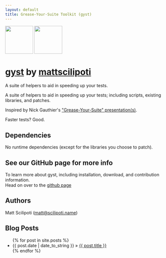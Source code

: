 ```yaml
---
layout: default
title: Grease-Your-Suite Toolkit (gyst)
---
```


<div class="download">
  <a href="http://github.com/mattscilipoti/gyst/zipball/master">
    <img border="0" width="90" src="http://github.com/images/modules/download/zip.png"></a>
  <a href="http://github.com/mattscilipoti/gyst/tarball/master">
    <img border="0" width="90" src="http://github.com/images/modules/download/tar.png"></a>
</div>

# [gyst][gyst] <span class="small">by <a href="http://github.com/mattscilipoti">mattscilipoti</a></span>


<div class="description">
  A suite of helpers to aid in speeding up your tests.
</div>

A suite of helpers to aid in speeding up your tests; including scripts,
existing libraries, and patches.   

Inspired by Nick Gauthier's ["Grease-Your-Suite" presentation(s)][gys_showoff].

Faster tests? Good.


Dependencies
------------

No runtime dependencies (except for the libraries you choose to patch).

See our GitHub page for more info
---------
To learn more about gyst, including installation, download, and
contribution information.  
Head on over to the [github page][gyst]

Authors
-------

Matt Scilipoti (matt@scilipoti.name)


Blog Posts
----------
<ul class="posts">
{% for post in site.posts %}
   <li>
     <span>{{ post.date | date_to_string }}</span> &raquo; 
     <a href="{{ post.url }}">{{ post.title }}</a>
   </li>
{% endfor %}
</ul>

[gyst]: http://github.com/mattscilipoti/gyst
[gys_showoff]: http://grease-your-suite.heroku.com/

